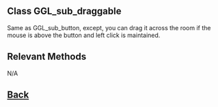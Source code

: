 ## Class GGL_sub_draggable

Same as GGL_sub_button, except, you can drag it across the room if the mouse is above the button and left click is maintained.

## Relevant Methods

N/A

## [Back](https://github.com/Ced30/GML-GUI-Library-GGL-Documentation/blob/main/API/Struct%20Classes.md)
